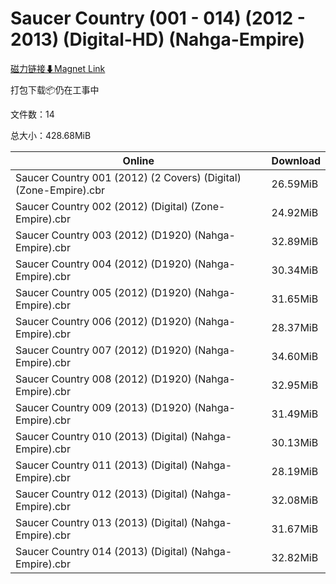 # Saucer Country (001 - 014) (2012 - 2013) (Digital-HD) (Nahga-Empire)

[磁力链接⬇Magnet Link](magnet:?xt=urn:btih:93f24f53c0419182ec3f24a03482c4113c8b79db&dn=Saucer%20Country%20%28001%20-%20014%29%20%282012%20-%202013%29%20%28Digital-HD%29%20%28Nahga-Empire%29)

打包下载📦仍在工事中

文件数：14

总大小：428.68MiB

Online | Download
--- | ---
Saucer Country 001 (2012) (2 Covers) (Digital) (Zone-Empire).cbr | 26.59MiB
Saucer Country 002 (2012) (Digital) (Zone-Empire).cbr | 24.92MiB
Saucer Country 003 (2012) (D1920) (Nahga-Empire).cbr | 32.89MiB
Saucer Country 004 (2012) (D1920) (Nahga-Empire).cbr | 30.34MiB
Saucer Country 005 (2012) (D1920) (Nahga-Empire).cbr | 31.65MiB
Saucer Country 006 (2012) (D1920) (Nahga-Empire).cbr | 28.37MiB
Saucer Country 007 (2012) (D1920) (Nahga-Empire).cbr | 34.60MiB
Saucer Country 008 (2012) (D1920) (Nahga-Empire).cbr | 32.95MiB
Saucer Country 009 (2013) (D1920) (Nahga-Empire).cbr | 31.49MiB
Saucer Country 010 (2013) (Digital) (Nahga-Empire).cbr | 30.13MiB
Saucer Country 011 (2013) (Digital) (Nahga-Empire).cbr | 28.19MiB
Saucer Country 012 (2013) (Digital) (Nahga-Empire).cbr | 32.08MiB
Saucer Country 013 (2013) (Digital) (Nahga-Empire).cbr | 31.67MiB
Saucer Country 014 (2013) (Digital) (Nahga-Empire).cbr | 32.82MiB